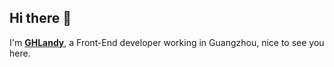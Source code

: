 ## Hi there 👋

I'm [**GHLandy**](https://ghlandy.com), a Front-End developer working in Guangzhou, nice to see you here.
